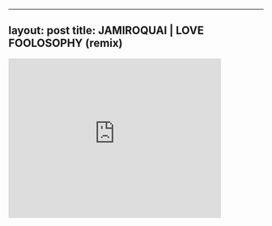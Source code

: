 

---
layout: post
title: JAMIROQUAI | LOVE FOOLOSOPHY (remix)
---


<iframe width="420" height="315" src="http://www.youtube.com/embed/R4BJGulTaY8" frameborder="0" allowfullscreen></iframe>

